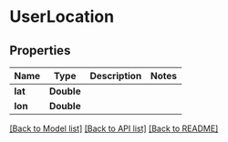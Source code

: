 # UserLocation

## Properties
Name | Type | Description | Notes
------------ | ------------- | ------------- | -------------
**lat** | **Double** |  | 
**lon** | **Double** |  | 

[[Back to Model list]](../README.md#documentation-for-models) [[Back to API list]](../README.md#documentation-for-api-endpoints) [[Back to README]](../README.md)


